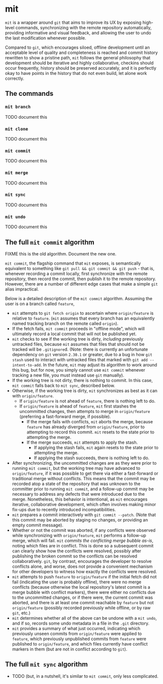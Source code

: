 # mit

`mit` is a wrapper around `git` that aims to improve its UX by exposing high-level commands, synchronizing with the
remote repository automatically, providing informative and visual feedback, and allowing the user to undo the last
modification whenever possible.

Compared to `git`, which encourages siloed, offline development until an acceptable level of quality and completeness is
reached and commit history rewritten to show a pristine path, `mit` follows the general philosophy that development
should be iterative and highly collaborative, checkins should occur frequently, history should be preserved accurately,
and it is perfectly okay to have points in the history that do not even build, let alone work correctly.

## The commands

### `mit branch`

TODO document this

### `mit clone`

TODO document this

### `mit commit`

TODO document this

### `mit merge`

TODO document this

### `mit sync`

TODO document this

### `mit undo`

TODO document this

## The full `mit commit` algorithm

FIXME this is the old algorithm. Document the new one.

`mit commit`, the flagship command that `mit` exposes, is semantically equivalent to something like
`git pull && git commit && git push` - that is, whenever recording a commit locally, first synchronize with the remote
repository, then record the commit, then publish it to the remote repository. However, there are a number of different
edge cases that make a simple `git` alias impractical.

Below is a detailed description of the `mit commit` algorithm. Assuming the user is on a branch called `feature`,

  - `mit` attempts to `git fetch origin` to ascertain where `origin/feature` is relative to `feature`. (`mit` assumes
    that every branch has an equivalently named tracking branch on the remote called `origin`).
  - If the fetch fails, `mit commit` proceeds in "offline mode", which will ultimately record a local commit that will
    not be published yet.
  - `mit` checks to see if the working tree is dirty, _including_ previously untracked files, because `mit` assumes that
    files that should not be tracked will be `.gitignore`d. (Note: there is currently an unfortunate dependency on `git`
    version `2.30.1` or greater, due to a bug in how `git stash` used to interact with untracked files that marked with
    `git add --intent-to-add`. In the future, `mit` may adjust its algorithm to work around this bug, but for now, you
    simply cannot use `mit commit` whenever tracking a new file, you must instead use `git` manually).
  - If the working tree is not dirty, there is nothing to commit. In this case, `mit commit` falls back to `mit sync`,
    described below.
  - Otherwise, if the working tree is dirty, `mit` synchronizes as best as it can with `origin/feature`.
    - If `origin/feature` is not ahead of `feature`, there is nothing left to do.
    - If `origin/feature` is ahead of `feature`, `mit` first stashes the uncommitted changes, then attempts to merge in
      `origin/feature` (preferring a fast-forward merge, if possible).
      - If the merge fails with conflicts, `mit` aborts the merge, because `feature` has already diverged from
        `origin/feature`, prior to attempting to record this commit. `mit` resets to the state prior to attempting the
        merge.
      - If the merge succeeds, `mit` attempts to apply the stash.
        - If applying the stash fails, `mit` again resets to the state prior to attempting the merge.
        - If applying the stash succeeds, there is nothing left to do.
  - After synchronizing, the uncommitted changes are as they were prior to running `mit commit`, but the working tree
    may have advanced to `origin/feature`, if it was possible to get there via either a fast-forward or traditional
    merge without conflicts. This means that the commit may be recorded atop a state of the repository that was unknown
    to the committer prior to running `mit commit`, and a follow-up commit may be necessary to address any defects that
    were introduced due to the merge. Nonetheless, this behavior is intentional, as `mit` encourages iterative,
    collaborative development, which often involves making minor fix-ups due to recently introduced incompatibilities.
  - `mit` prepares a commit interactively with `git commit --patch`. (Note that this commit may be aborted by staging no
    changes, or providing an empty commit message).
  - Whether or not the commit was aborted, if any conflicts were observed while synchronizing with `origin/feature`,
    `mit` performs a follow-up merge, which will fail. `mit` _commits the conflicting merge bubble as-is_, noting which
    files are in conflict. This is done so a subsequent commit can clearly show how the conflicts were resolved,
    possibly after publishing the broken commit so the conflicts can be resolved collaboratively. `git`, by contrast,
    encourages the developer to resolve conflicts alone, and worse, does not provide a convenient mechanism for other
    developers to witness how exactly the conflicts were resolved.
  - `mit` attempts to push `feature` to `origin/feature` if the initial fetch did not fail (indicating the user is
    probably offline), there were no merge conflicts (because otherwise the local repository's latest commit is a merge
    bubble with conflict markers), there were either no conflicts due to the uncommitted changes, or if there were, the
    current commit was aborted, and there is at least one commit reachable by `feature` but not `origin/feature`
    (possibly recorded previously while offline, or by raw `git`, etc.)
  - `mit` determines whether all of the above can be undone with a `mit undo`, and if so, records some undo metadata
    in a file in the `.git` directory.
  - `mit` provides a summary of what just occurred, indicating which previously unseen commits from `origin/feature`
    were applied to `feature`, which previously unpublished commits from `feature` were published to `origin/feature`,
    and which files currently have conflict markers in them (but are not in conflict according to `git`).

## The full `mit sync` algorithm

  - TODO (but, in a nutshell, it's similar to `mit commit`, only less complicated.

